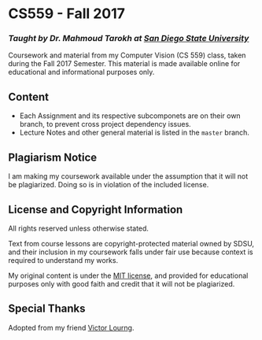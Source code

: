 # CS559 - Fall 2017
### *Taught by Dr. Mahmoud Tarokh at [San Diego State University](http://www.sdsu.edu)*

Coursework and material from my Computer Vision (CS 559) class, taken during the Fall 2017 Semester. This material is made available online for educational and informational purposes only.

## Content
- Each Assignment and its respective subcomponets are on their own branch, to prevent cross project dependency issues.
- Lecture Notes and other general material is listed in the `master` branch.

## Plagiarism Notice

I am making my coursework available under the assumption that it will not be plagiarized. Doing so is in violation of the included license.

## License and Copyright Information

All rights reserved unless otherwise stated.

Text from course lessons are copyright-protected material owned by SDSU, and their inclusion in my coursework falls under fair use because context is required to understand my works.

My original content is under the [MIT license](https://opensource.org/licenses/MIT), and provided for educational purposes only with good faith and credit that it will not be plagiarized.

## Special Thanks

Adopted from my friend [Victor Lourng](https://github.com/LabLayers).
